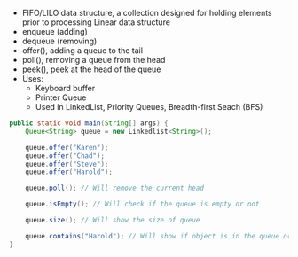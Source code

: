 - FIFO/LILO data structure, a collection designed for holding elements prior to processing Linear data structure
- enqueue (adding)
- dequeue (removing)
- offer(), adding a queue to the tail
- poll(), removing a queue from the head   
- peek(), peek at the head of the queue
- Uses:
	- Keyboard buffer
	- Printer Queue
	- Used in LinkedList, Priority Queues, Breadth-first Seach (BFS)

```Java
public static void main(String[] args) {
	Queue<String> queue = new Linkedlist<String>();

	queue.offer("Karen");
	queue.offer("Chad");
	queue.offer("Steve");
	queue.offer("Harold");

	queue.poll(); // Will remove the current head

	queue.isEmpty(); // Will check if the queue is empty or not

	queue.size(); // Will show the size of queue

	queue.contains("Harold"); // Will show if object is in the queue or not but not the position
}
```